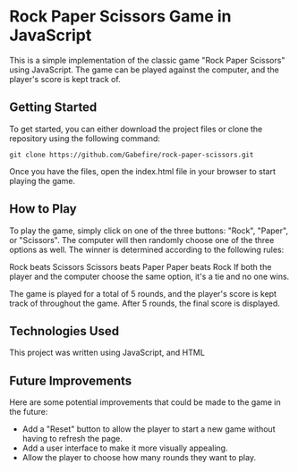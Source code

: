 # Rock Paper Scissors Game in JavaScript
This is a simple implementation of the classic game "Rock Paper Scissors" using JavaScript. The game can be played against the computer, and the player's score is kept track of.

## Getting Started
To get started, you can either download the project files or clone the repository using the following command:

`git clone https://github.com/Gabefire/rock-paper-scissors.git`

Once you have the files, open the index.html file in your browser to start playing the game.

## How to Play
To play the game, simply click on one of the three buttons: "Rock", "Paper", or "Scissors". The computer will then randomly choose one of the three options as well. The winner is determined according to the following rules:

Rock beats Scissors
Scissors beats Paper
Paper beats Rock
If both the player and the computer choose the same option, it's a tie and no one wins.

The game is played for a total of 5 rounds, and the player's score is kept track of throughout the game. After 5 rounds, the final score is displayed.

## Technologies Used
This project was written using JavaScript, and HTML

## Future Improvements
Here are some potential improvements that could be made to the game in the future:

* Add a "Reset" button to allow the player to start a new game without having to refresh the page.
* Add a user interface to make it more visually appealing.
* Allow the player to choose how many rounds they want to play.
